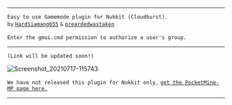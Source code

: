 
---

 `Easy to use Gamemode plugin for Nukkit (Cloudburst).`<br />
    `by` [`HardSiamang655`](https://github.com/hardsiamang655) `&` [`qreardedwastaken`](https://github.com/qreardedwastaken)<br /><br>
      `Enter the gmui.cmd permission to authorize a user's group.`

---

`(Link will be updated soon!)`<br />

![Screenshot_20210717-115743](https://user-images.githubusercontent.com/78941156/126032179-e8a17d94-5bb7-42bd-abfe-ad6d9106c56e.png)

`We have not released this plugin for Nukkit only,` [`get the PocketMine-MP page here.`](https://github.com/qreardedwastaken/GamemodeUI)

---
